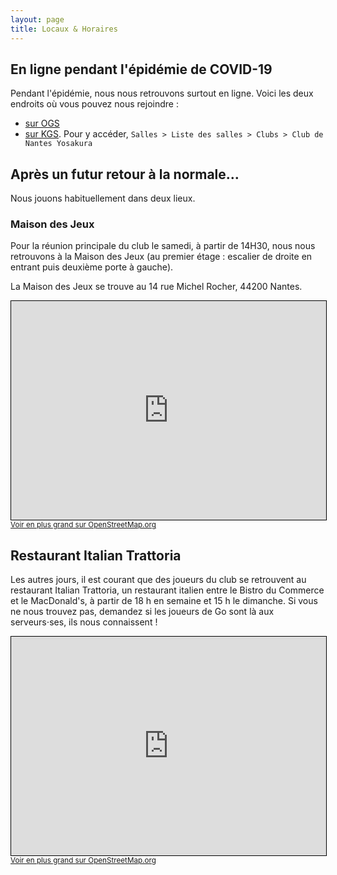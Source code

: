 ```yaml
---
layout: page
title: Locaux & Horaires
---
```


## En ligne pendant l'épidémie de COVID-19

Pendant l'épidémie, nous nous retrouvons surtout en ligne. Voici les deux endroits où vous pouvez nous rejoindre :

- [sur OGS](https://online-go.com/group/4702)
- [sur KGS](https://www.gokgs.com/). Pour y accéder, `Salles > Liste des salles > Clubs > Club de Nantes Yosakura`

## Après un futur retour à la normale…

Nous jouons habituellement dans deux lieux.

### Maison des Jeux

Pour la réunion principale du club le samedi, à partir de 14H30, nous nous retrouvons à la Maison des Jeux (au premier étage&nbsp;: escalier de droite en entrant puis deuxième porte à gauche).

La Maison des Jeux se trouve au 14 rue Michel Rocher, 44200 Nantes.

<iframe width="100%" height="350" frameborder="0" scrolling="no" marginheight="0" marginwidth="0" src="https://www.openstreetmap.org/export/embed.html?bbox=-1.5514969825744631%2C47.205509769879995%2C-1.5481361746788027%2C47.20710053913829&amp;layer=mapnik&amp;marker=47.206305160472375%2C-1.5498165786266327" style="border: 1px solid black"></iframe><br/><small><a href="https://www.openstreetmap.org/?mlat=47.20631&amp;mlon=-1.54982#map=19/47.20631/-1.54982">Voir en plus grand sur OpenStreetMap.org</a></small>

## Restaurant Italian Trattoria

Les autres jours, il est courant que des joueurs du club se retrouvent au restaurant Italian Trattoria, un restaurant italien entre le Bistro du Commerce et le MacDonald's, à partir de 18&nbsp;h en semaine et 15&nbsp;h le dimanche.
Si vous ne nous trouvez pas, demandez si les joueurs de Go sont là aux serveurs⋅ses, ils nous connaissent&nbsp;!

<iframe width="100%" height="350" frameborder="0" scrolling="no" marginheight="0" marginwidth="0" src="https://www.openstreetmap.org/export/embed.html?bbox=-1.5614479780197146%2C47.21204018402332%2C-1.5547531843185425%2C47.21516662668739&amp;layer=mapnik&amp;marker=47.21360342839521%2C-1.5581005811691284" style="border: 1px solid black"></iframe><br/><small><a href="https://www.openstreetmap.org/?mlat=47.21360&amp;mlon=-1.55810#map=18/47.21360/-1.55810">Voir en plus grand sur OpenStreetMap.org</a></small>
